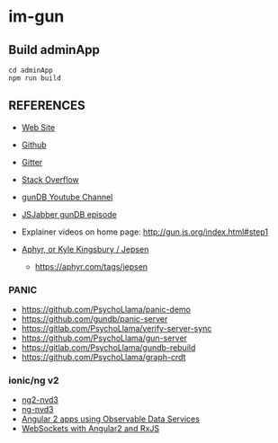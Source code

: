 # im-gun
## Build adminApp
```
cd adminApp
npm run build
```
## REFERENCES

- [Web Site](http://gun.js.org/#step1)
- [Github](https://github.com/amark/gun)
- [Gitter](https://gitter.im/amark/gun)
- [Stack Overflow](http://stackoverflow.com/questions/tagged/gun)

- [gunDB Youtube Channel](https://www.youtube.com/channel/UCQAtpf-zi9Pp4__2nToOM8g)
- [JSJabber gunDB episode](https://devchat.tv/js-jabber/232-jsj-gundb-and-databases-with-mark-nadal)
- Explainer videos on home page: http://gun.js.org/index.html#step1
- [Aphyr, or Kyle Kingsbury / Jepsen](https://aphyr.com/) 
  - https://aphyr.com/tags/jepsen

### PANIC
- https://github.com/PsychoLlama/panic-demo  
- https://github.com/gundb/panic-server
- https://gitlab.com/PsychoLlama/verify-server-sync
- https://github.com/PsychoLlama/gun-server
- https://gitlab.com/PsychoLlama/gundb-rebuild
- https://github.com/PsychoLlama/graph-crdt

### ionic/ng v2
- [ng2-nvd3](https://github.com/krispo/ng2-nvd3)
- [ng-nvd3](https://krispo.github.io/angular-nvd3/#/forceDirectedGraph)
- [Angular 2 apps using Observable Data Services](http://blog.angular-university.io/how-to-build-angular2-apps-using-rxjs-observable-data-services-pitfalls-to-avoid/)
- [WebSockets with Angular2 and RxJS](https://medium.com/@lwojciechowski/websockets-with-angular2-and-rxjs-8b6c5be02fac#.clhmgtnxd)